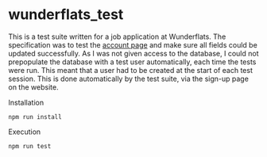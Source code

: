# wunderflats_test

This is a test suite written for a job application at Wunderflats. The specification was to test the [account page](https://wunderflats.com/my/account) and make sure all fields could be updated successfully. As I was not given access to the database, I could not prepopulate the database with a test user automatically, each time the tests were run. This meant that a user had to be created at the start of each test session. This is done automatically by the test suite, via the sign-up page on the website.

Installation

```
npm run install
```
Execution
```
npm run test
```